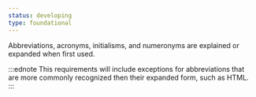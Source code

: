 ```yaml
---
status: developing
type: foundational
---
```


Abbreviations, acronyms, initialisms, and numeronyms are explained or expanded when first used.

:::ednote
This requirements will include exceptions for abbreviations that are more commonly recognized then their expanded form, such as HTML.
:::
